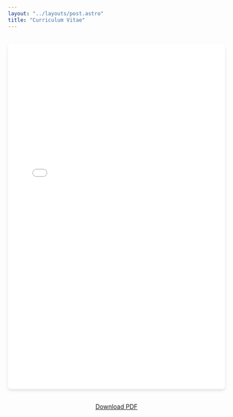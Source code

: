 ```yaml
---
layout: "../layouts/post.astro"
title: "Curriculum Vitae"
---
```


<div class="pdf-container">
  <iframe src="/assets/bodie_cv_2024-02_school_address.pdf" width="100%" height="800px" style="border: none;"></iframe>
</div>

<div class="download-link">
  <a 
    href="/assets/bodie_cv_2024-02_school_address.pdf" 
    download
    class="inline-flex items-center justify-center gap-2 whitespace-nowrap rounded-md text-sm font-medium bg-primary text-primary-foreground shadow-xs hover:bg-primary/90 transition-[color,box-shadow] h-9 px-4 py-2 focus-visible:outline-none focus-visible:ring-2 focus-visible:ring-ring focus-visible:ring-offset-2"
  >
    Download PDF
  </a>
</div>

<style>
  .pdf-container {
    width: 100%;
    margin: 2rem 0;
    border-radius: 8px;
    overflow: hidden;
    box-shadow: 0 4px 6px rgba(0, 0, 0, 0.1);
  }
  
  .download-link {
    display: flex;
    justify-content: center;
    margin-top: 1rem;
  }
</style>